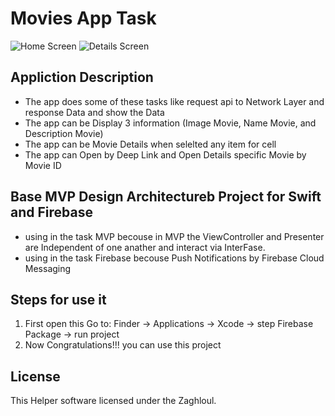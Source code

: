 
# Movies App Task
![Home Screen](https://user-images.githubusercontent.com/50532840/215114609-0648941f-a1ed-414f-9cdc-a3dc68d7d243.png) ![Details Screen](https://user-images.githubusercontent.com/50532840/215114979-8e9e5d92-cdd1-4de4-ab9a-efdd8a5d7149.png)
## Appliction Description
* The app does some of these tasks like request api to Network Layer and response Data and show the Data
* The app can be Display 3 information (Image Movie, Name Movie, and Description Movie)
* The app can be Movie Details when selelted any item for cell
* The app can Open by Deep Link and Open Details specific Movie by Movie ID

## Base MVP Design Architectureb Project for Swift and Firebase

* using in the task MVP becouse in MVP the ViewController and Presenter are Independent of one anather and interact via InterFase.
* using in the task Firebase becouse Push Notifications by Firebase Cloud Messaging


## Steps for use it 
1. First open this Go to: Finder → Applications → Xcode → step Firebase Package → run project   
2. Now Congratulations!!! you can use this project 

## License
This Helper software licensed under the Zaghloul.


